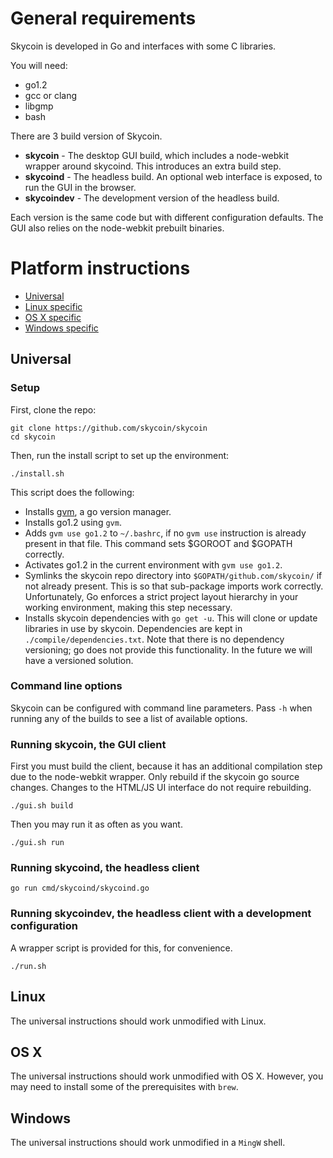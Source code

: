 # General requirements

Skycoin is developed in Go and interfaces with some C libraries.

You will need:

* go1.2
* gcc or clang
* libgmp
* bash

There are 3 build version of Skycoin.  

* **skycoin** - The desktop GUI build, which includes a node-webkit wrapper around skycoind.  This introduces an extra build step.
* **skycoind** - The headless build.  An optional web interface is exposed, to run the GUI in the browser.
* **skycoindev** - The development version of the headless build.

Each version is the same code but with different configuration defaults.  The GUI also relies on the node-webkit prebuilt binaries.

# Platform instructions

* [Universal](#universal)
* [Linux specific](#linux)
* [OS X specific](#os-x)
* [Windows specific](#windows)

## Universal

### Setup

First, clone the repo:

```
git clone https://github.com/skycoin/skycoin
cd skycoin
```

Then, run the install script to set up the environment:

```
./install.sh
```

This script does the following:

* Installs [gvm](https://github.com/moovweb/gvm), a go version manager.
* Installs go1.2 using `gvm`.
* Adds `gvm use go1.2` to `~/.bashrc`, if no `gvm use` instruction is already present in that file. This command sets $GOROOT and $GOPATH correctly.
* Activates go1.2 in the current environment with `gvm use go1.2`.
* Symlinks the skycoin repo directory into `$GOPATH/github.com/skycoin/` if not already present.  This is so that sub-package imports work correctly.  Unfortunately, Go enforces a strict project layout hierarchy in your working environment, making this step necessary.
* Installs skycoin dependencies with `go get -u`.  This will clone or update libraries in use by skycoin.  Dependencies are kept in `./compile/dependencies.txt`.  Note that there is no dependency versioning; go does not provide this functionality.  In the future we will have a versioned solution.

### Command line options

Skycoin can be configured with command line parameters.  Pass `-h` when running any of the builds to see a list of available options.

### Running skycoin, the GUI client

First you must build the client, because it has an additional compilation step due to the node-webkit wrapper.  Only rebuild if the skycoin go source changes.  Changes to the HTML/JS UI interface do not require rebuilding.

```
./gui.sh build
```

Then you may run it as often as you want.

```
./gui.sh run
```

### Running skycoind, the headless client

```
go run cmd/skycoind/skycoind.go
```

### Running skycoindev, the headless client with a development configuration

A wrapper script is provided for this, for convenience.

```
./run.sh
```

## Linux

The universal instructions should work unmodified with Linux.

## OS X

The universal instructions should work unmodified with OS X.  However, you may need to install some of the prerequisites with `brew`.

## Windows

The universal instructions should work unmodified in a `MingW` shell.


